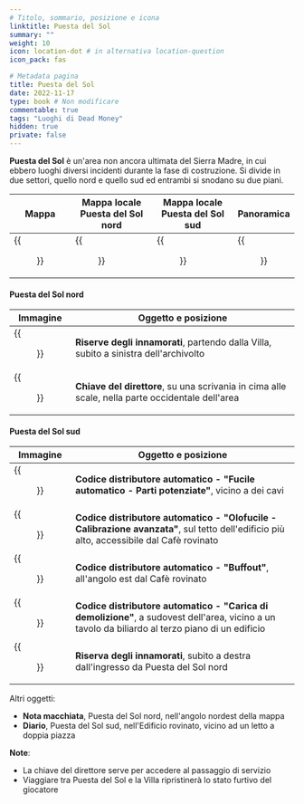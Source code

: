 ```yaml
---
# Titolo, sommario, posizione e icona
linktitle: Puesta del Sol
summary: ""
weight: 10
icon: location-dot # in alternativa location-question
icon_pack: fas

# Metadata pagina
title: Puesta del Sol
date: 2022-11-17
type: book # Non modificare
commentable: true
tags: "Luoghi di Dead Money"
hidden: true
private: false
---
```


<div class="fnv">

**Puesta del Sol** è un'area non ancora ultimata del Sierra Madre, in cui ebbero luoghi diversi incidenti durante la fase di costruzione. Si divide in due settori, quello nord e quello sud ed entrambi si snodano su due piani.

| Mappa                                 | Mappa locale Puesta del Sol nord   | Mappa locale Puesta del Sol sud    | Panoramica                              |
| ------------------------------------- | ---------------------------------- | ---------------------------------- | --------------------------------------- |
| {{<figure src="fnv/DM_Puesta_del_Sol_north_map.webp">}} | {{<figure src="fnv/Puesta_del_Sol_North_map.webp">}} | {{<figure src="fnv/Puesta_del_Sol_South_map.webp">}} | {{<figure src="fnv/Puesta_del_Sol_North_panorama.webp">}} |



#### Puesta del Sol nord

| Immagine | Oggetto e posizione |
| -------- | ------------------- |
|  {{<figure src="fnv/PdS_North_Lover's_Mark_Stash.webp">}}        |  **Riserve degli innamorati**, partendo dalla Villa, subito a sinistra dell'archivolto                   |
|  {{<figure src="fnv/DM_Foreman's_key.webp">}}        |   **Chiave del direttore**, su una scrivania in cima alle scale, nella parte occidentale dell'area                  |


#### Puesta del Sol sud

| Immagine | Oggetto e posizione                                                                                                                              |
| -------- | ------------------------------------------------------------------------------------------------------------------------------------------------ |
| {{<figure src="fnv/VMC_-_Automatic_rifle_-_upgraded_internals.webp">}}         | **Codice distributore automatico - "Fucile automatico - Parti potenziate"**, vicino a dei cavi                                                   |
| {{<figure src="fnv/VMC_-_Hologram_rifle_-_advanced_calibration.webp">}}         | **Codice distributore automatico - "Olofucile - Calibrazione avanzata"**, sul tetto dell'edificio più alto, accessibile dal Cafè rovinato        |
| {{<figure src="fnv/Vending_machine_code_-_Buffout.webp">}}         | **Codice distributore automatico - "Buffout"**, all'angolo est dal Cafè rovinato                                                                 |
|  {{<figure src="fnv/Vending_machine_code_-_Demolition_charge.webp">}}        | **Codice distributore automatico - "Carica di demolizione"**, a sudovest dell'area, vicino a un tavolo da biliardo al terzo piano di un edificio |
| {{<figure src="fnv/PdS_South_Lover's_Mark_Stash.webp">}}         |  **Riserva degli innamorati**, subito a destra dall'ingresso da Puesta del Sol nord                                                                                                                                                |

Altri oggetti:
- **Nota macchiata**, Puesta del Sol nord, nell'angolo nordest della mappa
- **Diario**, Puesta del Sol sud, nell'Edificio rovinato, vicino ad un letto a doppia piazza

**Note**:
- La chiave del direttore serve per accedere al passaggio di servizio
- Viaggiare tra Puesta del Sol e la Villa ripristinerà lo stato furtivo del giocatore

</div>


